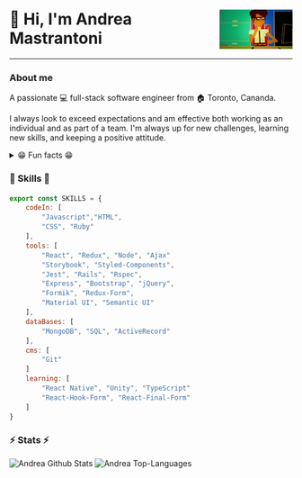 <div>
    <img  align="right" src="https://github.com/andmast/andmast/blob/master/coder.gif" height="70px" width="auto">
    <h1 align="left"> 👋 Hi, I'm <strong>Andrea Mastrantoni</strong></h1>
</div>

---
### About me
A passionate 💻 full-stack software engineer from 🏠 Toronto, Cananda.

I always look to exceed expectations and am effective both working as an individual and as part of a team. I'm always up for new challenges, learning new skills, and keeping a positive attitude. 

<details>
    <summary>😁 Fun facts 😁</summary>
        <p>✈️ Wannabe Globetrotter</p>
        <p>📖 Avid Reader</p>
        <p>🎮 Video/Board Game Enthusiast</p>
        <p>🎲 D&D Newbie</p>
        <p>🏠 Previously Framer/Rough Carpenter</p>
        <p>💎 Former Graphic Designer</p>
        <p>📺 Tv/Movie Buff </p>
</details>

###  🎉 Skills  🎉
```javascript
export const SKILLS = {
    codeIn: [
        "Javascript","HTML", 
        "CSS", "Ruby"
    ],
    tools: [
        "React", "Redux", "Node", "Ajax"
        "Storybook", "Styled-Components", 
        "Jest", "Rails", "Rspec", 
        "Express", "Bootstrap", "jQuery",
        "Formik", "Redux-Form",
        "Material UI", "Semantic UI"
    ],
    dataBases: [
        "MongoDB", "SQL", "ActiveRecord"
    ],
    cms: [
        "Git"
    ]
    learning: [
        "React Native", "Unity", "TypeScript"
        "React-Hook-Form", "React-Final-Form"
    ]
}

```

### ⚡ Stats ⚡ 
![Andrea Github Stats](https://andmast-github-stats.vercel.app/api?username=andmast&show_icons=true&count_private=true&hide=contribs,issues,prs&theme=gruvbox)
![Andrea Top-Languages](https://andmast-github-stats.vercel.app/api/top-langs/?username=andmast&hide=html&theme=gruvbox)

